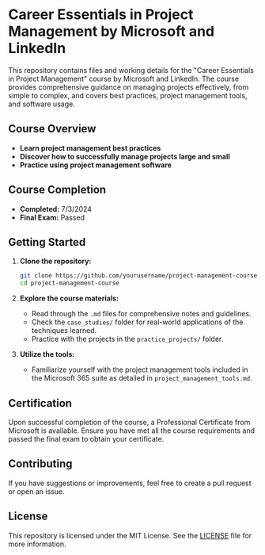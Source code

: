 # Career Essentials in Project Management by Microsoft and LinkedIn

This repository contains files and working details for the "Career Essentials in Project Management" course by Microsoft and LinkedIn. The course provides comprehensive guidance on managing projects effectively, from simple to complex, and covers best practices, project management tools, and software usage.

## Course Overview

- **Learn project management best practices**
- **Discover how to successfully manage projects large and small**
- **Practice using project management software**

## Course Completion

- **Completed:** 7/3/2024
- **Final Exam:** Passed

## Getting Started

1. **Clone the repository:**
    ```bash
    git clone https://github.com/yourusername/project-management-course.git
    cd project-management-course
    ```

2. **Explore the course materials:**
    - Read through the `.md` files for comprehensive notes and guidelines.
    - Check the `case_studies/` folder for real-world applications of the techniques learned.
    - Practice with the projects in the `practice_projects/` folder.

3. **Utilize the tools:**
    - Familiarize yourself with the project management tools included in the Microsoft 365 suite as detailed in `project_management_tools.md`.

## Certification

Upon successful completion of the course, a Professional Certificate from Microsoft is available. Ensure you have met all the course requirements and passed the final exam to obtain your certificate.

## Contributing

If you have suggestions or improvements, feel free to create a pull request or open an issue.

## License

This repository is licensed under the MIT License. See the [LICENSE](LICENSE) file for more information.
